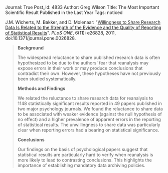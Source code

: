 Journal: True
Post_Id: 4833
Author: Greg Wilson
Title: The Most Important Scientific Result Published in the Last Year
Tags: noticed

<p>J.M. Wicherts, M. Bakker, and D. Molenaar: "<a href="http://www.plosone.org/article/info%3Adoi%2F10.1371%2Fjournal.pone.0026828">Willingness to Share Research Data Is Related to the Strength of the Evidence and the Quality of Reporting of Statistical Results</a>". <cite>PLoS ONE</cite>, 6(11): e26828, 2011, doi:10.1371/journal.pone.0026828.</p>
<blockquote><p><strong>Background</strong></p>
<p>The widespread reluctance to share published research data is often hypothesized to be due to the authors' fear that reanalysis may expose errors in their work or may produce conclusions that contradict their own. However, these hypotheses have not previously been studied systematically.</p>
<p><strong>Methods and Findings</strong></p>
<p>We related the reluctance to share research data for reanalysis to 1148 statistically significant results reported in 49 papers published in two major psychology journals. We found the reluctance to share data to be associated with weaker evidence (against the null hypothesis of no effect) and a higher prevalence of apparent errors in the reporting of statistical results. The unwillingness to share data was particularly clear when reporting errors had a bearing on statistical significance.</p>
<p><strong>Conclusions</strong></p>
<p>Our findings on the basis of psychological papers suggest that statistical results are particularly hard to verify when reanalysis is more likely to lead to contrasting conclusions. This highlights the importance of establishing mandatory data archiving policies.</p></blockquote>
